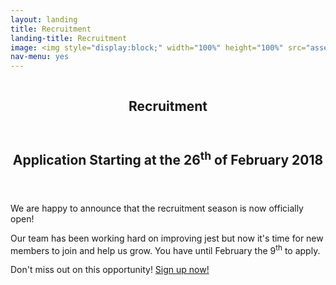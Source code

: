 ```yaml
---
layout: landing
title: Recruitment
landing-title: Recruitment
image: <img style="display:block;" width="100%" height="100%" src="assets/images/poster.png" alt="" data-position="center" />
nav-menu: yes
---
```

<meta http-equiv="X-FRAME-OPTIONS" content="ALLOW">
<!-- Banner -->
<!-- Note: The "styleN" class below should match that of the header element. -->
<section id="banner" class="style2">
	<div class="inner">
		<span class="image">
			<img src="{{ site.baseurl }}/{{ page.image }}" alt="" />
		</span>
		<header class="major">
			<h1>Recruitment</h1>
		</header>
	</div>
</section>
<!-- Main -->
<div id="main">

<!-- One -->
<section id="one">
	<div class="inner">
		<p align='justify'>
			<header class="major">
				<h2>Application Starting at the 26<sup>th</sup> of February 2018</h2>
			</header>
			We are happy to announce that the recruitment season is now officially open!<p>Our team has been working hard on improving jest but now it's time for new members to join and help us grow. You have until February the 9<sup>th</sup> to apply.</p>
		</p>
		<p align='justify'>
			Don't miss out on this opportunity!
			<a target="_blank" href="https://jestrecrutamento.typeform.com/to/o7sMmA">Sign up now!</a>
		</p>	
	</div>
</section>